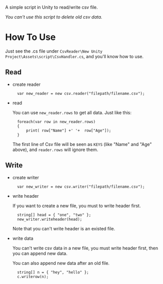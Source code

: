 A simple script in Unity to read/write csv file.

*You can't use this script to delete old csv data.*

# How To Use
Just see the .cs file under `CsvReader\New Unity Project\Assets\script\CsvHandler.cs`, and you'll know how to use.

## Read

* create reader

        var new_reader = new csv.reader("filepath/filename.csv");

* read

    You can use `new_reader.rows` to get all data. Just like this:

        
        foreach(var row in new_reader.rows)
		{
			print( row["Name"] +' '+  row["Age"]);
		}

    The first line of Csv file will be seen as `KEYS` (like "Name" and "Age" above), and `reader.rows` will ignore them.

## Write

* create writer

        var new_writer = new csv.writer("filepath/filename.csv");

* write header

    If you want to create a new file, you must to write header first.

        string[] head = { "one", "two" };
	    new_writer.writeheader(head);

    Note that you can't write header is an existed file.

* write data

    You can't write csv data in a new file, you must write header first, then you can append new data.

    You can also append new data after an old file.

		string[] n = { "hey", "hello" };
		c.writerow(n);